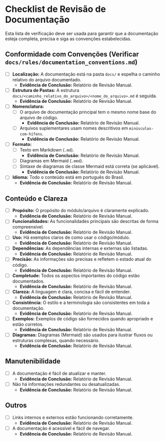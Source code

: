 # Checklist de Revisão de Documentação

Esta lista de verificação deve ser usada para garantir que a documentação esteja completa, precisa e siga as convenções estabelecidas.

## Conformidade com Convenções (Verificar `docs/rules/documentation_conventions.md`)

- [ ] **Localização:** A documentação está na pasta `docs/` e espelha o caminho relativo do arquivo documentado.
    *   **Evidência de Conclusão:** Relatório de Revisão Manual.
- [ ] **Estrutura de Pastas:** A estrutura `docs/<caminho_relativo_do_arquivo>/<nome_do_arquivo>.md` é seguida.
    *   **Evidência de Conclusão:** Relatório de Revisão Manual.
- [ ] **Nomenclatura:**
    - [ ] O arquivo de documentação principal tem o mesmo nome base do arquivo de código.
        *   **Evidência de Conclusão:** Relatório de Revisão Manual.
    - [ ] Arquivos suplementares usam nomes descritivos em `minúsculas-com-hífens`.
        *   **Evidência de Conclusão:** Relatório de Revisão Manual.
- [ ] **Formato:**
    - [ ] Texto em Markdown (`.md`).
        *   **Evidência de Conclusão:** Relatório de Revisão Manual.
    - [ ] Diagramas em Mermaid (`.mmd`).
    - [ ] Sintaxe de diagramas de classe Mermaid está correta (se aplicável).
        *   **Evidência de Conclusão:** Relatório de Revisão Manual.
- [ ] **Idioma:** Todo o conteúdo está em português do Brasil.
    *   **Evidência de Conclusão:** Relatório de Revisão Manual.

## Conteúdo e Clareza

- [ ] **Propósito:** O propósito do módulo/arquivo é claramente explicado.
    *   **Evidência de Conclusão:** Relatório de Revisão Manual.
- [ ] **Funcionalidades:** As funcionalidades principais são descritas de forma compreensível.
    *   **Evidência de Conclusão:** Relatório de Revisão Manual.
- [ ] **Uso:** Há exemplos claros de como usar o código/módulo.
    *   **Evidência de Conclusão:** Relatório de Revisão Manual.
- [ ] **Dependências:** As dependências internas e externas são listadas.
    *   **Evidência de Conclusão:** Relatório de Revisão Manual.
- [ ] **Precisão:** As informações são precisas e refletem o estado atual do código.
    *   **Evidência de Conclusão:** Relatório de Revisão Manual.
- [ ] **Completude:** Todos os aspectos importantes do código estão documentados.
    *   **Evidência de Conclusão:** Relatório de Revisão Manual.
- [ ] **Clareza:** A linguagem é clara, concisa e fácil de entender.
    *   **Evidência de Conclusão:** Relatório de Revisão Manual.
- [ ] **Consistência:** O estilo e a terminologia são consistentes em toda a documentação.
    *   **Evidência de Conclusão:** Relatório de Revisão Manual.
- [ ] **Exemplos:** Exemplos de código são fornecidos quando apropriado e estão corretos.
    *   **Evidência de Conclusão:** Relatório de Revisão Manual.
- [ ] **Diagramas:** Diagramas (Mermaid) são usados para ilustrar fluxos ou estruturas complexas, quando necessário.
    *   **Evidência de Conclusão:** Relatório de Revisão Manual.

## Manutenibilidade

- [ ] A documentação é fácil de atualizar e manter.
    *   **Evidência de Conclusão:** Relatório de Revisão Manual.
- [ ] Não há informações redundantes ou desatualizadas.
    *   **Evidência de Conclusão:** Relatório de Revisão Manual.

## Outros

- [ ] Links internos e externos estão funcionando corretamente.
    *   **Evidência de Conclusão:** Relatório de Revisão Manual.
- [ ] A documentação é acessível e fácil de navegar.
    *   **Evidência de Conclusão:** Relatório de Revisão Manual.
